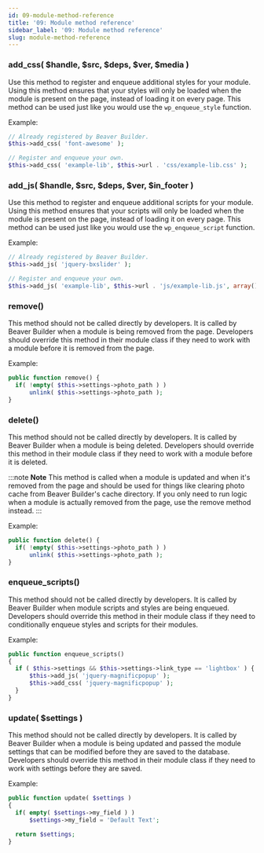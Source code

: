 ```yaml
---
id: 09-module-method-reference
title: '09: Module method reference'
sidebar_label: '09: Module method reference'
slug: module-method-reference
---
```


### add_css( $handle, $src, $deps, $ver, $media )  
Use this method to register and enqueue additional styles for your module.
Using this method ensures that your styles will only be loaded when the module
is present on the page, instead of loading it on every page. This method can
be used just like you would use the `wp_enqueue_style` function.

Example:

```php
// Already registered by Beaver Builder.
$this->add_css( 'font-awesome' );

// Register and enqueue your own.
$this->add_css( 'example-lib', $this->url . 'css/example-lib.css' );
```

### add_js( $handle, $src, $deps, $ver, $in_footer )  
Use this method to register and enqueue additional scripts for your module.
Using this method ensures that your scripts will only be loaded when the
module is present on the page, instead of loading it on every page. This
method can be used just like you would use the `wp_enqueue_script` function.

Example:

```php
// Already registered by Beaver Builder.
$this->add_js( 'jquery-bxslider' );

// Register and enqueue your own.
$this->add_js( 'example-lib', $this->url . 'js/example-lib.js', array(), '', true );
```

### remove()  
This method should not be called directly by developers. It is called by
Beaver Builder when a module is being removed from the page. Developers should
override this method in their module class if they need to work with a module
before it is removed from the page.

Example:

```php
public function remove() {     
  if( !empty( $this->settings->photo_path ) )
      unlink( $this->settings->photo_path );
}
```

### delete()  
This method should not be called directly by developers. It is called by
Beaver Builder when a module is being deleted. Developers should override this
method in their module class if they need to work with a module before it is
deleted.

:::note **Note**
This method is called when a module is updated and when it's removed
from the page and should be used for things like clearing photo cache from
Beaver Builder's cache directory. If you only need to run logic when a module
is actually removed from the page, use the remove method instead.
:::

Example:

```php
public function delete() {     
  if( !empty( $this->settings->photo_path ) )
      unlink( $this->settings->photo_path );
}
```

### enqueue_scripts()  
This method should not be called directly by developers. It is called by
Beaver Builder when module scripts and styles are being enqueued. Developers
should override this method in their module class if they need to
conditionally enqueue styles and scripts for their modules.

Example:

```php
public function enqueue_scripts()
{
  if ( $this->settings && $this->settings->link_type == 'lightbox' ) {
      $this->add_js( 'jquery-magnificpopup' );
      $this->add_css( 'jquery-magnificpopup' );
  }
}
```

### update( $settings )  
This method should not be called directly by developers. It is called by
Beaver Builder when a module is being updated and passed the module settings
that can be modified before they are saved to the database. Developers should
override this method in their module class if they need to work with settings
before they are saved.

Example:

```php
public function update( $settings )
{
  if( empty( $settings->my_field ) )
      $settings->my_field = 'Default Text';  

  return $settings;
}
```
